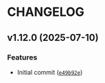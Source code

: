 # CHANGELOG

<!-- version list -->

## v1.12.0 (2025-07-10)

### Features

- Initial commit
  ([`e49b92e`](https://github.com/intel/mfd-powermanagement/commit/e49b92ed894ced31beaf17de41ab2020d89f9ace))
